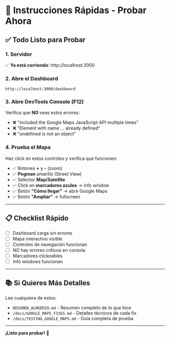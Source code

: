 # 🚀 Instrucciones Rápidas - Probar Ahora

## ✅ Todo Listo para Probar

### 1. Servidor
✅ **Ya está corriendo**: http://localhost:3000

### 2. Abre el Dashboard
```
http://localhost:3000/dashboard
```

### 3. Abre DevTools Console (F12)
Verifica que **NO** veas estos errores:
- ❌ "included the Google Maps JavaScript API multiple times"
- ❌ "Element with name ... already defined"  
- ❌ "undefined is not an object"

### 4. Prueba el Mapa
Haz click en estos controles y verifica que funcionen:
- ✅ Botones **+** y **-** (zoom)
- ✅ **Pegman** amarillo (Street View)
- ✅ Selector **Map/Satellite**
- ✅ Click en **marcadores azules** → info window
- ✅ Botón **"Cómo llegar"** → abre Google Maps
- ✅ Botón **"Ampliar"** → fullscreen

---

## 📋 Checklist Rápido

- [ ] Dashboard carga sin errores
- [ ] Mapa interactivo visible
- [ ] Controles de navegación funcionan
- [ ] NO hay errores críticos en consola
- [ ] Marcadores clickeables
- [ ] Info windows funcionan

---

## 📚 Si Quieres Más Detalles

Lee cualquiera de estos:
- `RESUMEN_ALMUERZO.md` - Resumen completo de lo que hice
- `/docs/GOOGLE_MAPS_FIXES.md` - Detalles técnicos de cada fix
- `/docs/TESTING_GOOGLE_MAPS.md` - Guía completa de prueba

---

**¡Listo para probar!** 🎯
